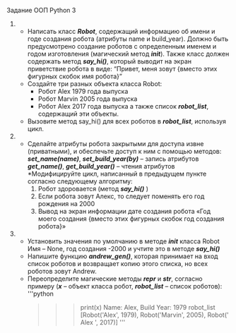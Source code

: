 Задание
ООП Python 3
1.  * Написать класс ***Robot***, содержащий информацию об имени и годе создания робота (атрибуты name и build_year). Должно быть предусмотрено создание роботов с определенным именем и  годом изготовления (магический метод ***__init__***). Также класс должен содержать метод ***say_hi()***, который выводит на экран приветствие робота в виде:
“Привет, меня зовут {вместо этих фигурных скобок имя робота}”
    * Создайте три разных объекта класса Robot:
       -	Робот Alex 1979 года выпуска
       -	Робот Marvin 2005 года выпуска
       -	Робот Alex 2017 года выпуска
  	а также список ***robot_list***, содержащий эти объекты.
    * Вызовите метод say_hi() для всех роботов в ***robot_list***, используя цикл.
2.  * Сделайте атрибуты робота закрытыми для доступа извне (приватными), и обеспечьте доступ к ним с помощью методов:      ***set_name(name)***, ***set_build_year(by)*** – запись атрибутов
***get_name()***, ***get_build_year()*** – чтения атрибутов
   *Модифицируйте цикл, написанный в предыдущем пункте согласно следующему алгоритму:
      1.	Робот здоровается (метод ***say_hi()*** )
      2.	Если робота зовут Алекс, то следует поменять его год рождения на 2000
      3.	Вывод на экран информации дате создания робота
  «Год моего создания {вместо этих фигурных скобок год создания робота}»
3. * Установить значения по умолчанию в методе ***__init__*** класса Robot
Имя – None, год создания -2000 и учтите это в методе ***say_hi()***
   * Напишите функцию ***andrew_gen()***, которая принимает на вход список роботов и возвращает копию этого списка, но всех роботов зовут Andrew. 
   * Переопределите магические методы ***__repr__*** и ***__str__***, согласно примеру (***x*** – объект класса робот, ***robot_list*** – список роботов):
 	   '''python
      >>> print(x)
         Name: Alex, Build Year: 1979
      >>> robot_list
         [Robot('Alex', 1979), Robot('Marvin', 2005), Robot(' Alex ', 2017)]
      '''
